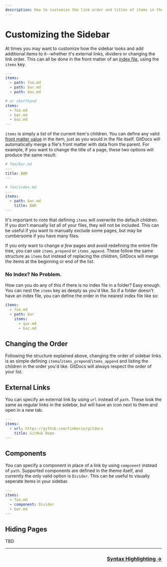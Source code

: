 ```yaml
---
description: How to customize the link order and titles of items in the sidebar.
---
```

# Customizing the Sidebar

At times you may want to customize how the sidebar looks and add additional items to it--whether it's external links, dividers or changing the link order. This can all be done in the front matter of an [index file](/index-files), using the `items` key.

```yaml
---
items:
  - path: foo.md
  - path: bar.md
  - path: baz.md

# or shorthand
items:
  - foo.md
  - bar.md
  - baz.md
---
```

`items` is simply a list of the current item's children. You can define any valid [front matter value](/api/front-matter) in the item, just as you would in the file itself. GitDocs will automatically merge a file's front matter with data from the parent. For example, if you want to change the title of a page, these two options will produce the same result:

```yaml
# foo/bar.md
---
title: BAR
---
```

```yaml
# foo/index.md
---
items:
  - path: bar.md
    title: BAR
---
```

It's important to note that defining `items` will overwrite the default children. If you don't manually list all of your files, they will not be included. This can be useful if you want to manually exclude some pages, but may be cumbersome if you have many files.

If you only want to change _a few_ pages and avoid redefining the entire file tree, you can use `items_prepend` or `items_append`. These follow the same structure as `items` but instead of replacing the children, GitDocs will merge the items at the beginning or end of the list.

### No Index? No Problem.

How can you do any of this if there is no index file in a folder? Easy enough. You can nest the `items` key as deeply as you'd like. So if a folder doesn't have an index file, you can define the order in the nearest index file like so:

```yaml
items:
  - foo.md
  - path: bar
    items:
      - qux.md
      - baz.md
```

## Changing the Order

Following the structure explained above, changing the order of sidebar links is as simple defining `items`/`items_prepend`/`items_append` and listing the children in the order you'd like. GitDocs will always respect the order of your list.

## External Links

You can specify an external link by using `url` instead of `path`. These look the same as regular links in the sidebar, but will have an icon next to them and open in a new tab.

```yaml
---
items:
  - url: https://github.com/timberio/gitdocs
    title: GitHub Repo
---
```

## Components

You can specify a component in place of a link by using `component` instead of `path`. Supported components are defined in the theme itself, and currently the only valid option is `Divider`. This can be useful to visually seperate items in your sidebar.

```yaml
---
items:
  - foo.md
  - component: Divider
  - bar.md
---
```

## Hiding Pages

TBD

---

<div align="right">
  <h3><a href="/syntax-highlighting">Syntax Highlighting →</a></h3>
</div>
